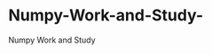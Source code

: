   # Numpy-Work-and-Study-
Numpy Work and Study 
                
                
              
                                  
                                    
                                                                               
                                                                                                               
                                 
                                                        
                                                                  
               
                             
                                                            
                                                                               
                                                                                                                                                                                                                                   
                                                                                                          
                                                                                                                                                           
                                                                                                        
                                                                                                                     
                      
                                                                                             
                                
